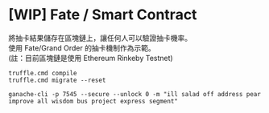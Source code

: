 # [WIP] Fate / Smart Contract
將抽卡結果儲存在區塊鏈上，讓任何人可以驗證抽卡機率。  
使用 Fate/Grand Order 的抽卡機制作為示範。  
(註：目前區塊鏈是使用 Ethereum Rinkeby Testnet)  

```
truffle.cmd compile
truffle.cmd migrate --reset

ganache-cli -p 7545 --secure --unlock 0 -m "ill salad off address pear improve all wisdom bus project express segment"
```
